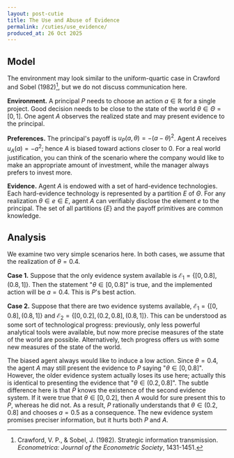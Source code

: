 ```yaml
---
layout: post-cutie
title: The Use and Abuse of Evidence
permalink: /cuties/use_evidence/
produced_at: 26 Oct 2025
---
```


<!-- *Meta writes a list showing how many lines of codes are written by each person. Is that the best possible way to pick out LeCun?* -->

## Model

The environment may look similar to the uniform-quartic case in Crawford and Sobel (1982)[^1], but we do not discuss communication here.

**Environment.** A principal $P$ needs to choose an action $a \in \mathbb{R}$ for a single project. Good decision needs to be close to the state of the world $\theta \in \Theta = [0,1]$. One agent $A$ observes the realized state and may present evidence to the principal.

**Preferences.** The principal's payoff is $u_P(a,\theta) = -(a-\theta)^2$. Agent $A$ receives $u_{A}(a) = -a^2$; hence $A$ is biased toward actions closer to 0. For a real world justification, you can think of the scenario where the company would like to make an appropriate amount of investment, while the manager always prefers to invest more.

**Evidence.** Agent $A$ is endowed with a set of hard-evidence technologies. Each hard-evidence technology is represented by a partition $E$ of $\Theta$. For any realization $\theta \in e \in E$, agent $A$ can verifiably disclose the element $e$ to the principal. The set of all partitions $\lbrace E \rbrace$ and the payoff primitives are common knowledge.


## Analysis

We examine two very simple scenarios here. In both cases, we assume that the realization of $\theta = 0.4$.

**Case 1.** Suppose that the only evidence system available is $\mathcal{E_1} = \lbrace [0, 0.8], (0.8, 1] \rbrace$. Then the statement "$\theta \in [0, 0.8]$" is true, and the implemented action will be $a = 0.4$. This is $P$'s best action.

**Case 2.** Suppose that there are two evidence systems available, $\mathcal{E_1} = \lbrace [0, 0.8], (0.8, 1] \rbrace$ and $\mathcal{E_2} = \lbrace [0, 0.2], (0.2, 0.8], (0.8, 1] \rbrace$. This can be understood as some sort of technological progress: previously, only less powerful analytical tools were available, but now more precise measures of the state of the world are possible. Alternatively, tech progress offers us with some new measures of the state of the world.

The biased agent always would like to induce a low action. Since $\theta = 0.4$, the agent $A$ may still present the evidence to $P$ saying "$\theta \in [0, 0.8]$". However, the older evidence system actually loses its use here; actually this is identical to presenting the evidence that "$\theta \in (0.2, 0.8]$". The subtle difference here is that $P$ knows the existence of the second evidence system. If it were true that $\theta \in [0, 0.2]$, then $A$ would for sure present this to $P$, whereas he did not. As a result, $P$ rationally understands that $\theta \in (0.2, 0.8]$ and chooses $a = 0.5$ as a consequence. The new evidence system promises preciser information, but it hurts both $P$ and $A$.



[^1]: Crawford, V. P., & Sobel, J. (1982). Strategic information transmission. *Econometrica: Journal of the Econometric Society*, 1431-1451.
